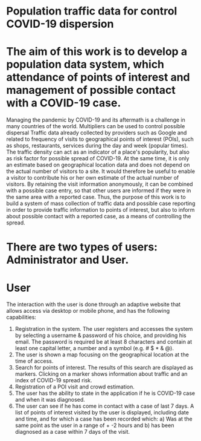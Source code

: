 # Population traffic data for control COVID-19 dispersion

# The aim of this work is to develop a population data system, which attendance of points of interest and management of possible contact with a COVID-19 case.
Managing the pandemic by COVID-19 and its aftermath is a challenge in many countries of the world. Multipliers can be used to control possible dispersal
Traffic data already collected by providers such as Google and related to frequency of visits to geographical points of interest (POIs), such as shops, restaurants,
services during the day and week (popular times). The traffic density can act as an indicator of a place's popularity, but also as risk factor for possible spread of COVID-19. 
At the same time, it is only an estimate based on geographical location data and does not depend on the actual number of visitors to a site. It would therefore be useful to enable a visitor to contribute his or her own estimate of the actual number of visitors. By retaining the visit information anonymously, it can be combined with a possible case entry, so that other users are informed if they were in the same area with a reported case. Thus, the purpose of this work is to build a system of mass collection of traffic data and possible case reporting in order to provide traffic information to points of interest, but also to inform about possible contact with a reported case, as a means of controlling the spread.

# There are two types of users: Administrator and User.
# User
The interaction with the user is done through an adaptive website that allows access via desktop or mobile phone, and has the following capabilities:
1) Registration in the system. The user registers and accesses the system by selecting a username & password of his choice, and providing his email. The password is
   required be at least 8 characters and contain at least one capital letter, a number and a symbol (e.g. # $ * & @).
2) The user is shown a map focusing on the geographical location at the time of access.
3) Search for points of interest. The results of this search are displayed as markers. Clicking on a marker shows information about traffic and an index of COVID-19 spread risk.
4) Registration of a POI visit and crowd estimation.
5) The user has the ability to state in the application if he is COVID-19 case and when it was diagnosed.
6) The user can see if he has come in contact with a case of last 7 days. A list of points of interest visited by the user is displayed, including date and time,
   and for which a case has been recorded which:
   a) Was at the same point as the user in a range of + -2 hours and
   b) has been diagnosed as a case within 7 days of the visit.
